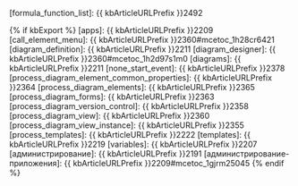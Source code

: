 [formula_function_list]: {{ kbArticleURLPrefix }}2492

{% if kbExport %}
[apps]: {{ kbArticleURLPrefix }}2209
[call_element_menu]: {{ kbArticleURLPrefix }}2360#mcetoc_1h28cr6421
[diagram_definition]: {{ kbArticleURLPrefix }}2211
[diagram_designer]: {{ kbArticleURLPrefix }}2360#mcetoc_1h2d97s1m0
[diagrams]: {{ kbArticleURLPrefix }}2211
[none_start_event]: {{ kbArticleURLPrefix }}2378
[process_diagram_element_common_properties]: {{ kbArticleURLPrefix }}2364
[process_diagram_elements]: {{ kbArticleURLPrefix }}2365
[process_diagram_forms]: {{ kbArticleURLPrefix }}2363
[process_diagram_version_control]: {{ kbArticleURLPrefix }}2358
[process_diagram_view]: {{ kbArticleURLPrefix }}2360
[process_diagram_view_instance]: {{ kbArticleURLPrefix }}2355
[process_templates]: {{ kbArticleURLPrefix }}2222
[templates]: {{ kbArticleURLPrefix }}2219
[variables]: {{ kbArticleURLPrefix }}2207
[администрирование]: {{ kbArticleURLPrefix }}2191
[администрирование-приложения]: {{ kbArticleURLPrefix }}2209#mcetoc_1gjrm25045
{% endif %}
